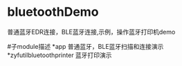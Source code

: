 # bluetoothDemo
普通蓝牙EDR连接，BLE蓝牙连接,示例，操作蓝牙打印机demo

#子module描述
*app 普通蓝牙，BLE蓝牙扫描和连接演示
*zyfutilbluetoothprinter 蓝牙打印演示
